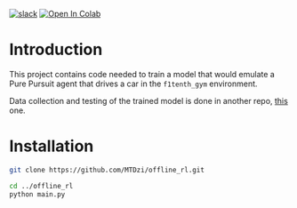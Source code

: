 [![slack](https://img.shields.io/badge/slack-brigade-brightgreen.svg?logo=slack)](https://f1tenthtutorial.slack.com)
[![Open In Colab](https://colab.research.google.com/assets/colab-badge.svg)](https://colab.research.google.com/github/MTDzi/offline_rl/blob/master/tutorial.ipynb)


# Introduction

This project contains code needed to train a model that would emulate a Pure Pursuit agent that drives a car in the `f1tenth_gym` environment.

Data collection and testing of the trained model is done in another repo, [this](https://github.com/MTDzi/f1tenth_gym) one.

# Installation

```bash
git clone https://github.com/MTDzi/offline_rl.git

cd ../offline_rl
python main.py
```